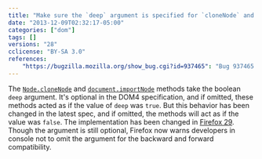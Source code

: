 ```yaml
---
title: "Make sure the `deep` argument is specified for `cloneNode` and `importNode`"
date: "2013-12-09T02:32:17-05:00"
categories: ["dom"]
tags: []
versions: "28"
cclicense: "BY-SA 3.0"
references:
    "https://bugzilla.mozilla.org/show_bug.cgi?id=937465": "Bug 937465 – Add a warning when cloneNode/importNode is used without a boolean argument on a node with children"
---
```

The [`Node.cloneNode`](https://developer.mozilla.org/en-US/docs/Web/API/Node.cloneNode) and [`document.importNode`](https://developer.mozilla.org/en-US/docs/Web/API/document.importNode) methods take the boolean `deep` argument. It's optional in the DOM4 specification, and if omitted, these methods acted as if the value of `deep` was `true`. But this behavior has been changed in the latest spec, and if omitted, the methods will act as if the value was `false`. The implementation has been changed in [Firefox 29](https://www.fxsitecompat.com/en-US/versions/29/). Though the argument is still optional, Firefox now warns developers in console not to omit the argument for the backward and forward compatibility.
